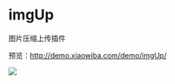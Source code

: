 # imgUp
<p>图片压缩上传插件</p>
<p>预览：<a href='http://demo.xiaowiba.com/demo/imgUp/'>http://demo.xiaowiba.com/demo/imgUp/</a></p>
<img src='http://images.xiaowiba.com/19-1-4/26292887.jpg'>
